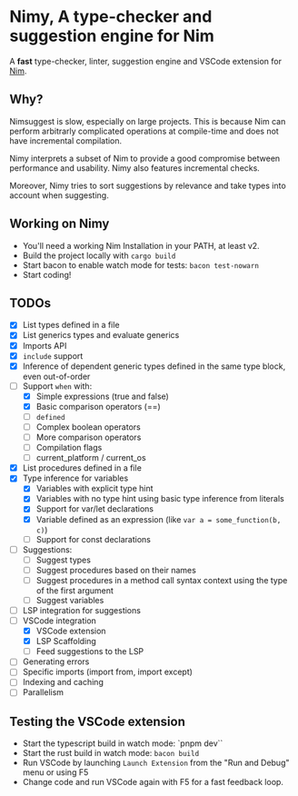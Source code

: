 # Nimy, A type-checker and suggestion engine for Nim

A **fast** type-checker, linter, suggestion engine and VSCode extension for [Nim](https://nim-lang.org/).

## Why?

Nimsuggest is slow, especially on large projects. This is because Nim can perform
arbitrarly complicated operations at compile-time and does not have incremental compilation.

Nimy interprets a subset of Nim to provide a good compromise between performance and usability.
Nimy also features incremental checks.

Moreover, Nimy tries to sort suggestions by relevance and take types into account when suggesting.

## Working on Nimy

- You'll need a working Nim Installation in your PATH, at least v2.
- Build the project locally with `cargo build`
- Start bacon to enable watch mode for tests: `bacon test-nowarn`
- Start coding!

## TODOs

- [x] List types defined in a file
- [x] List generics types and evaluate generics
- [x] Imports API
- [x] `include` support
- [x] Inference of dependent generic types defined in the same type block, even out-of-order
- [ ] Support `when` with:
  - [x] Simple expressions (true and false)
  - [x] Basic comparison operators (==)
  - [ ] `defined`
  - [ ] Complex boolean operators
  - [ ] More comparison operators
  - [ ] Compilation flags
  - [ ] current_platform / current_os
- [x] List procedures defined in a file
- [x] Type inference for variables
  - [x] Variables with explicit type hint
  - [x] Variables with no type hint using basic type inference from literals
  - [x] Support for var/let declarations
  - [x] Variable defined as an expression (like `var a = some_function(b, c)`)
  - [ ] Support for const declarations
- [ ] Suggestions:
  - [ ] Suggest types
  - [ ] Suggest procedures based on their names
  - [ ] Suggest procedures in a method call syntax context using the type of the first argument
  - [ ] Suggest variables
- [ ] LSP integration for suggestions
- [ ] VSCode integration
  - [x] VSCode extension
  - [x] LSP Scaffolding
  - [ ] Feed suggestions to the LSP
- [ ] Generating errors
- [ ] Specific imports (import from, import except)
- [ ] Indexing and caching
- [ ] Parallelism

## Testing the VSCode extension

- Start the typescript build in watch mode: `pnpm dev``
- Start the rust build in watch mode: `bacon build`
- Run VSCode by launching `Launch Extension` from the "Run and Debug" menu or using F5
- Change code and run VSCode again with F5 for a fast feedback loop.
